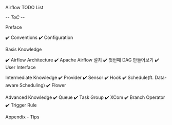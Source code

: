 Airflow TODO List

_-- ToC --_

Preface

✔️ Conventions
✔️ Configuration

Basis Knowledge

✔️ Airflow Architecture
✔️ Apache Airflow 설치
✔️ 첫번째 DAG 만들어보기
✔️ User Interface

Intermediate Knowledge
✔️ Provider
✔️ Sensor
✔️ Hook
✔️ Schedule(ft. Data-aware Scheduling)
✔️ Flower

Advanced Knowledge
✔️ Queue
✔️ Task Group
✔️ XCom
✔️ Branch Operator
✔️ Trigger Rule

Appendix - Tips